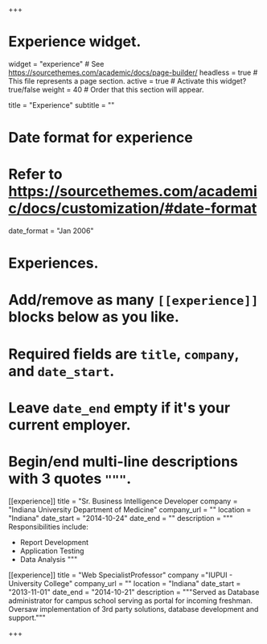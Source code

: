 +++
# Experience widget.
widget = "experience"  # See https://sourcethemes.com/academic/docs/page-builder/
headless = true  # This file represents a page section.
active = true  # Activate this widget? true/false
weight = 40  # Order that this section will appear.

title = "Experience"
subtitle = ""

# Date format for experience
#   Refer to https://sourcethemes.com/academic/docs/customization/#date-format
date_format = "Jan 2006"

# Experiences.
#   Add/remove as many `[[experience]]` blocks below as you like.
#   Required fields are `title`, `company`, and `date_start`.
#   Leave `date_end` empty if it's your current employer.
#   Begin/end multi-line descriptions with 3 quotes `"""`.
[[experience]]
  title = "Sr. Business Intelligence Developer
  company = "Indiana University Department of Medicine"
  company_url = ""
  location = "Indiana"
  date_start = "2014-10-24"
  date_end = ""
  description = """
  Responsibilities include:
  
  * Report Development
  * Application Testing
  * Data Analysis
  """

[[experience]]
  title = "Web SpecialistProfessor"
  company ="IUPUI - University College"
  company_url = ""
  location = "Indiana"
  date_start = "2013-11-01"
  date_end = "2014-10-21"
  description = """Served as Database administrator for campus school serving as portal for incoming freshman. Oversaw implementation of 3rd party solutions, database development and support."""

+++
